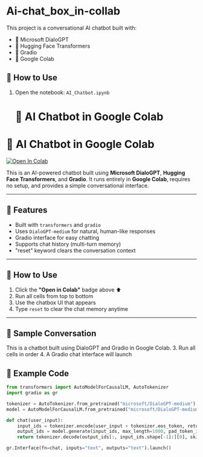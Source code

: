 # Ai-chat_box_in-collab
This project is a conversational AI chatbot built with:

- 🤖 Microsoft DialoGPT
- 🧠 Hugging Face Transformers
- 💬 Gradio
- 🧪 Google Colab

## 🚀 How to Use

1. Open the notebook: `AI_Chatbot.ipynb`
   # 🤖 AI Chatbot in Google Colab

# 🤖 AI Chatbot in Google Colab

[![Open In Colab](https://colab.research.google.com/assets/colab-badge.svg)](https://colab.research.google.com/drive/1_Vmu7_-LLO526gteIp9gjd0E4nEEIrgG?usp=sharing)

This is an AI-powered chatbot built using **Microsoft DialoGPT**, **Hugging Face Transformers**, and **Gradio**. It runs entirely in **Google Colab**, requires no setup, and provides a simple conversational interface.

---

## 🧠 Features

- Built with `transformers` and `gradio`
- Uses `DialoGPT-medium` for natural, human-like responses
- Gradio interface for easy chatting
- Supports chat history (multi-turn memory)
- "reset" keyword clears the conversation context

---

## 🚀 How to Use

1. Click the **"Open in Colab"** badge above ⬆️
2. Run all cells from top to bottom
3. Use the chatbox UI that appears
4. Type `reset` to clear the chat memory anytime

---

## 💬 Sample Conversation



This is a chatbot built using DialoGPT and Gradio in Google Colab.
3. Run all cells in order
4. A Gradio chat interface will launch

## 🧠 Example Code

```python
from transformers import AutoModelForCausalLM, AutoTokenizer
import gradio as gr

tokenizer = AutoTokenizer.from_pretrained("microsoft/DialoGPT-medium")
model = AutoModelForCausalLM.from_pretrained("microsoft/DialoGPT-medium")

def chat(user_input):
    input_ids = tokenizer.encode(user_input + tokenizer.eos_token, return_tensors='pt')
    output_ids = model.generate(input_ids, max_length=1000, pad_token_id=tokenizer.eos_token_id)
    return tokenizer.decode(output_ids[:, input_ids.shape[-1]:][0], skip_special_tokens=True)

gr.Interface(fn=chat, inputs="text", outputs="text").launch()
